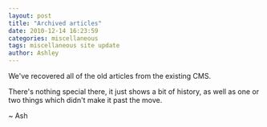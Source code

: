 ```yaml
---
layout: post
title: "Archived articles"
date: 2010-12-14 16:23:59
categories: miscellaneous
tags: miscellaneous site update
author: Ashley
---
```

We've recovered all of the old articles from the existing CMS.

There's nothing special there, it just shows a bit of history, as well as one or two things which didn't make it past the move.

~ Ash
